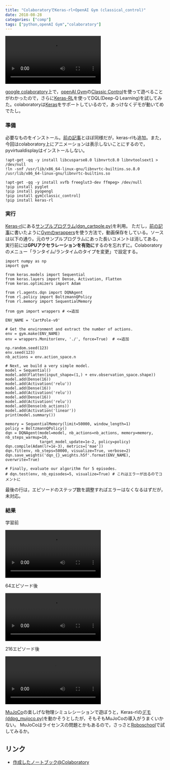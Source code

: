 ```yaml
---
title: "ColaboratoryでKeras-rl+OpenAI Gym (classical_control)"
date: 2018-08-28
categories: ["comp"]
tags: ["python,openAI Gym","colaboratory"]
---
```


![](cartpole-kerasrl-216.mp4?resize=300,200)

[google colaboratory](https://colab.research.google.com/)上で，[openAI Gym](https://gym.openai.com/)の[Classic Control](https://gym.openai.com/envs/#classic_control)を使って遊べることがわかったので，さらに[Keras-RL](https://keras-rl.readthedocs.io/en/latest/)を使ってDQL(Deep-Q Learning)を試してみた。colaboratoryは[Keras](https://keras.io/ja/)をサポートしているので，あっけなくデモが動いてめでたし。

<!--more-->

### 準備
必要なものをインストール。[前の記事](../180828-openai-colaboratory)とほぼ同様だが，keras-rlも追加。また，今回はcolaboratory上にアニメーションは表示しないことにするので，pyvirtualdisplayはインストールしない。

```
!apt-get -qq -y install libcusparse8.0 libnvrtc8.0 libnvtoolsext1 > /dev/null
!ln -snf /usr/lib/x86_64-linux-gnu/libnvrtc-builtins.so.8.0 /usr/lib/x86_64-linux-gnu/libnvrtc-builtins.so

!apt-get -qq -y install xvfb freeglut3-dev ffmpeg> /dev/null
!pip install pyglet
!pip install pyopengl
!pip install gym[classic_control]
!pip install keras-rl
```

### 実行

[Keras-rl](https://github.com/keras-rl/keras-rl)にある[サンプルプログラム(dqn_cartpole.py)](https://github.com/keras-rl/keras-rl/blob/master/examples/dqn_cartpole.py)を利用。
ただし，[前の記事](../180828-openai-colaboratory)に書いたように[Gymのwrappers](https://github.com/openai/gym/tree/master/gym/wrappers)を使う方法で，動画保存をしている。ソースは以下の通り。元のサンプルプログラムにあった長いコメントは消してある。
実行前には**GPUアクセラレーションを有効に**するのを忘れずに。Colaboratoryのメニュー「ランタイム/ランタイムのタイプを変更」で設定する。

```
import numpy as np
import gym

from keras.models import Sequential
from keras.layers import Dense, Activation, Flatten
from keras.optimizers import Adam

from rl.agents.dqn import DQNAgent
from rl.policy import BoltzmannQPolicy
from rl.memory import SequentialMemory

from gym import wrappers # <=追加

ENV_NAME = 'CartPole-v0'

# Get the environment and extract the number of actions.
env = gym.make(ENV_NAME)
env = wrappers.Monitor(env, './', force=True)  # <=追加

np.random.seed(123)
env.seed(123)
nb_actions = env.action_space.n

# Next, we build a very simple model.
model = Sequential()
model.add(Flatten(input_shape=(1,) + env.observation_space.shape))
model.add(Dense(16))
model.add(Activation('relu'))
model.add(Dense(16))
model.add(Activation('relu'))
model.add(Dense(16))
model.add(Activation('relu'))
model.add(Dense(nb_actions))
model.add(Activation('linear'))
print(model.summary())

memory = SequentialMemory(limit=50000, window_length=1)
policy = BoltzmannQPolicy()
dqn = DQNAgent(model=model, nb_actions=nb_actions, memory=memory, nb_steps_warmup=10,
               target_model_update=1e-2, policy=policy)
dqn.compile(Adam(lr=1e-3), metrics=['mae'])
dqn.fit(env, nb_steps=50000, visualize=True, verbose=2)
dqn.save_weights('dqn_{}_weights.h5f'.format(ENV_NAME), overwrite=True)

# Finally, evaluate our algorithm for 5 episodes.
# dqn.test(env, nb_episodes=5, visualize=True) # これはエラーが出るのでコメントに
```

最後の行は，エピソードのステップ数を調整すればエラーはなくなるはずだが，未対応。

### 結果

学習前

![](cartpole-kerasrl-0.mp4?resize=300,200)

64エピソード後

![](cartpole-kerasrl-64.mp4?resize=300,200)

216エピソード後

![](cartpole-kerasrl-216.mp4?resize=300,200)

[MuJoCo](https://gym.openai.com/envs/#mujoco)の楽しげな物理シミュレシーションで遊ぼうと，Keras-rlの[デモ(ddpg_mujoco.py)](https://github.com/keras-rl/keras-rl/blob/master/examples/ddpg_mujoco.py)を動かそうとしたが，そもそもMuJoCoの導入がうまくいかない。
MuJoCoはライセンスの問題とかもあるので，さっさと[Roboschool](https://blog.openai.com/roboschool/)で試してみるか。

## リンク

- [作成したノートブック@Colaboratory](https://colab.research.google.com/drive/1yeTcvE3qE2VQvm0TpQTLlalIOlv1h3On)
